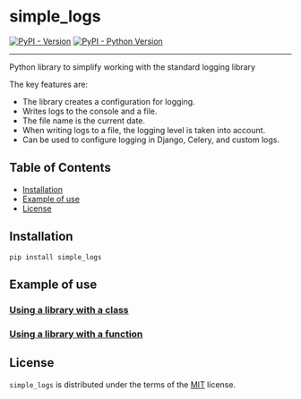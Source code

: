 # simple_logs

[![PyPI - Version](https://img.shields.io/pypi/v/simple_logs.svg)](https://pypi.org/project/simple_logs)
[![PyPI - Python Version](https://img.shields.io/pypi/pyversions/simple_logs.svg)](https://pypi.org/project/simple_logs)

-----
Python library to simplify working with the standard logging library

The key features are:

- The library creates a configuration for logging. 
- Writes logs to the console and a file. 
- The file name is the current date. 
- When writing logs to a file, the logging level is taken into account. 
- Can be used to configure logging in Django, Celery, and custom logs.

## Table of Contents

- [Installation](#installation)
- [Example of use](#example-of-use)
- [License](#license)

## Installation

```console
pip install simple_logs
```

## Example of use

### [Using a library with a class](ready_made_solutions/simple_logs_class.py)

### [Using a library with a function](ready_made_solutions/simple_logs_func.py)

## License

`simple_logs` is distributed under the terms of the [MIT](https://spdx.org/licenses/MIT.html) license.

